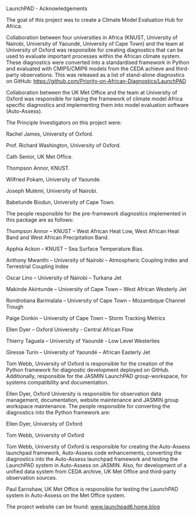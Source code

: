 LaunchPAD - Acknowledgements

The goal of this project was to create a Climate Model Evaluation Hub for Africa. 

Collaboration between four universities in Africa (KNUST, University of Nairobi, University of Yaoundé, University of Cape Town) and the team at University of Oxford was responsible for creating diagnostics that can be used to evaluate important processes within the African climate system. These diagnostics were converted into a standardised framework in Python and evaluated with CMIP5/CMIP6 models from the CEDA achieve and third-party observations. This was released as a list of stand-alone diagnostics on GitHub:
https://github.com/Priority-on-African-Diagnostics/LaunchPAD

Collaboration between the UK Met Office and the team at University of Oxford was responsible for taking the framework of climate model Africa specific diagnostics and implementing them into model evaluation software (Auto-Assess). 

The Principle Investigators on this project were:

Rachel James, University of Oxford.

Prof. Richard Washington, University of Oxford.

Cath Senior, UK Met Office.

Thompson Annor, KNUST.

Wilfried Pokam, University of Yaounde.

Joseph Mutemi, University of Nairobi.

Babetunde Biodun, University of Cape Town.

The people responsible for the pre-framework diagnostics implemented in this package are as follows:

Thompson Annor – KNUST – West African Heat Low, West African Heat Band and West African Precipitation Band. 

Apphia Ackon – KNUST – Sea Surface Temperature Bias. 

Anthony Mwanthi – University of Nairobi – Atmospheric Coupling Index and Terrestrial Coupling Index

Oscar Lino – University of Nairobi – Turkana Jet

Makinde Akintunde – University of Cape Town – West African Westerly Jet

Rondrotiana Barimalala – University of Cape Town – Mozambique Channel Trough

Paige Donkin – University of Cape Town – Storm Tracking Metrics

Ellen Dyer – Oxford University - Central African Flow

Thierry Taguela – University of Yaoundé - Low Level Westerlies

Giresse Turin – University of Yaoundé – African Easterly Jet

Tom Webb, University of Oxford is responsible for the creation of the Python framework for diagnostic development deployed on GitHub. Additionally, responsible for the JASMIN LaunchPAD group-workspace, for systems compatibility and documentation. 

Ellen Dyer, Oxford University is responsible for observation data management, documentation, website maintenance and JASMIN group workspace maintenance.
The people responsible for converting the diagnostics into the Python framework are:

Ellen Dyer, University of Oxford

Tom Webb, University of Oxford

Tom Webb, University of Oxford is responsible for creating the Auto-Assess launchpad framework, Auto-Assess code enhancements, converting the diagnostics into the Auto-Assess launchpad framework and testing the LaunchPAD system in Auto-Assess on JASMIN. Also, for development of a unified data system from CEDA archive, UK Met Office and third-party observation sources.

Paul Earnshaw, UK Met Office is responsible for testing the LaunchPAD system in Auto-Assess on the Met Office system.

The project website can be found:
www.launchpad6.home.blog

